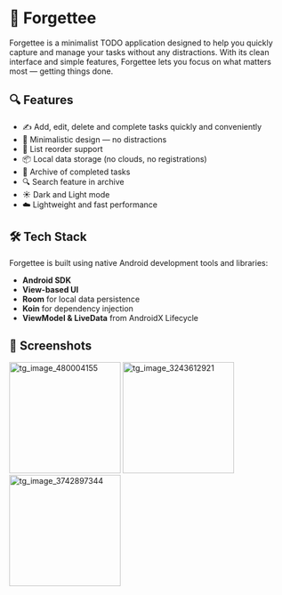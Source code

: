 # 🧠 Forgettee

Forgettee is a minimalist TODO application designed to help you quickly capture and manage your tasks without any distractions. With its clean interface and simple features, Forgettee lets you focus on what matters most — getting things done.

## 🔍 Features

- ✍️ Add, edit, delete and complete tasks quickly and conveniently
- 🧹 Minimalistic design — no distractions
- 🔄 List reorder support
- 📦 Local data storage (no clouds, no registrations)
- 💾 Archive of completed tasks
- 🔍 Search feature in archive
- ☀️ Dark and Light mode
- ☁️ Lightweight and fast performance

## 🛠 Tech Stack

Forgettee is built using native Android development tools and libraries:

- **Android SDK**
- **View-based UI**
- **Room** for local data persistence
- **Koin** for dependency injection
- **ViewModel & LiveData** from AndroidX Lifecycle

## 📱 Screenshots

<img width="200" alt="tg_image_480004155" src="https://github.com/user-attachments/assets/fe441383-3409-4d5f-b654-7809611ebc64" /> 
<img width="200" alt="tg_image_3243612921" src="https://github.com/user-attachments/assets/f64e782d-00bd-427e-a587-c69640858c26" />
<img width="200" alt="tg_image_3742897344" src="https://github.com/user-attachments/assets/e47e15a2-7978-4b2c-9699-05e9c9dc7c97" />
